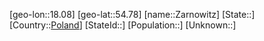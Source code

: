 ﻿---
location: [54.78,18.08]
type: City
tags:
- geo/City


SpocWebEntityId: 35790
isDeleted: false
confidential: public

---
[geo-lon::18.08]
[geo-lat::54.78]
[name::Zarnowitz]
[State::]
[Country::[Poland](geo/Continent/Europe/Poland.md)]
[StateId::]
[Population::]
[Unknown::]

